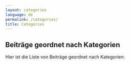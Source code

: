 ```yaml
---
layout: categories
language: de
permalink: /categories/
title: Categories
---
```

## Beiträge geordnet nach Kategorien
Hier ist die Liste von Beiträge geordnet nach Kategorien:
